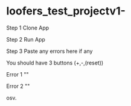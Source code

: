 # loofers_test_projectv1-

Step 1 Clone App

Step 2 Run App  

Step 3 Paste any errors here if any 

You should have 3 buttons (+,-,(reset))



Error 1 
""


Error 2 
""

osv.
